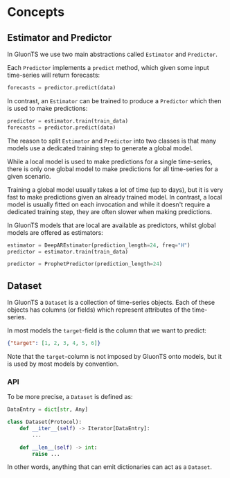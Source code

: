 
# Concepts

## Estimator and Predictor

In GluonTS we use two main abstractions called `Estimator` and `Predictor`.

Each `Predictor` implements a `predict` method, which given some input time-series will return forecasts:

```py
forecasts = predictor.predict(data)
```

In contrast, an `Estimator` can be trained to produce a `Predictor` which then is used to make predictions:

```py
predictor = estimator.train(train_data)
forecasts = predictor.predict(data)
```

The reason to split `Estimator` and `Predictor` into two classes is that many models use a dedicated training step to generate a global model.

While a local model is used to make predictions for a single time-series, there is only one global model to make predictions for all time-series for a given scenario.

Training a global model usually takes a lot of time (up to days), but it is very fast to make predictions given an already trained model. In contrast, a local model is usually fitted on each invocation and while it doesn't require a dedicated training step, they are often slower when making predictions.

In GluonTS models that are local are available as predictors, whilst global models are offered as estimators:

```py
estimator = DeepAREstimator(prediction_length=24, freq="H")
predictor = estimator.train(train_data)

predictor = ProphetPredictor(prediction_length=24)
```


## Dataset

In GluonTS a `Dataset` is a collection of time-series objects. Each of these objects has columns (or fields) which represent attributes of the time-series.

In most models the `target`-field is the column that we want to predict:

```json
{"target": [1, 2, 3, 4, 5, 6]}
```

Note that the `target`-column is not imposed by GluonTS onto models, but it is used by most models by convention.


### API

To be more precise, a `Dataset` is defined as:

```py
DataEntry = dict[str, Any]

class Dataset(Protocol):
    def __iter__(self) -> Iterator[DataEntry]:
        ...

    def __len__(self) -> int:
        raise ...
```

In other words, anything that can emit dictionaries can act as a `Dataset`.
